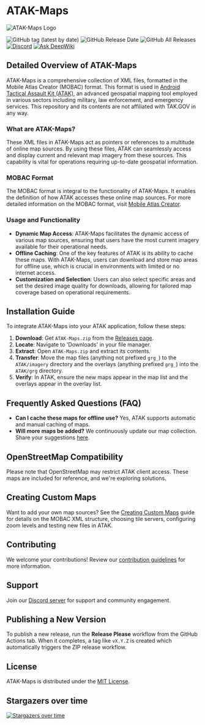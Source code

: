 # ATAK-Maps

![ATAK-Maps Logo](https://github.com/joshuafuller/ATAK-Maps/blob/master/images/ATAK_MAPS_Logo.png?raw=true)

![GitHub tag (latest by date)](https://img.shields.io/github/v/tag/joshuafuller/ATAK-Maps) ![GitHub Release Date](https://img.shields.io/github/release-date/joshuafuller/ATAK-Maps?style=flat)
![GitHub All Releases](https://img.shields.io/github/downloads/joshuafuller/ATAK-Maps/total?style=flat) [![Discord](https://img.shields.io/discord/698067185515495436?style=flat)](https://discord.gg/dQUYADMW87) [![Ask DeepWiki](https://deepwiki.com/badge.svg)](https://deepwiki.com/joshuafuller/ATAK-Maps)

## Detailed Overview of ATAK-Maps

ATAK-Maps is a comprehensive collection of XML files, formatted in the Mobile Atlas Creator (MOBAC) format. This format is used in [Android Tactical Assault Kit (ATAK)](https://tak.gov), an advanced geospatial mapping tool employed in various sectors including military, law enforcement, and emergency services. This repository and its contents are not affiliated with TAK.GOV in any way.

### What are ATAK-Maps?

These XML files in ATAK-Maps act as pointers or references to a multitude of online map sources. By using these files, ATAK can seamlessly access and display current and relevant map imagery from these sources. This capability is vital for operations requiring up-to-date geospatial information.

### MOBAC Format

The MOBAC format is integral to the functionality of ATAK-Maps. It enables the definition of how ATAK accesses these online map sources. For more detailed information on the MOBAC format, visit [Mobile Atlas Creator](https://mobac.sourceforge.io/).

### Usage and Functionality

- **Dynamic Map Access**: ATAK-Maps facilitates the dynamic access of various map sources, ensuring that users have the most current imagery available for their operational needs.
- **Offline Caching**: One of the key features of ATAK is its ability to cache these maps. With ATAK-Maps, users can download and store map areas for offline use, which is crucial in environments with limited or no internet access.
- **Customization and Selection**: Users can also select specific areas and set the desired image quality for downloads, allowing for tailored map coverage based on operational requirements.

## Installation Guide

To integrate ATAK-Maps into your ATAK application, follow these steps:

1. **Download**: Get `ATAK-Maps.zip` from the [Releases page](https://github.com/joshuafuller/ATAK-Maps/releases).
2. **Locate**: Navigate to 'Downloads' in your file manager.
3. **Extract**: Open `ATAK-Maps.zip` and extract its contents.
4. **Transfer**: Move the map files (anything not prefixed `grg_`) to the `ATAK/imagery` directory and the overlays (anything prefixed `grg_`) into the `ATAK/grg` directory.
5. **Verify**: In ATAK, ensure the new maps appear in the map list and the overlays appear in the overlay list.

## Frequently Asked Questions (FAQ)

- **Can I cache these maps for offline use?** Yes, ATAK supports automatic and manual caching of maps.
- **Will more maps be added?** We continuously update our map collection. Share your suggestions [here](https://github.com/joshuafuller/ATAK-Maps/issues).

## OpenStreetMap Compatibility

Please note that OpenStreetMap may restrict ATAK client access. These maps are included for reference, and we're exploring solutions.

## Creating Custom Maps

Want to add your own map sources? See the [Creating Custom Maps](docs/creating-custom-maps.md) guide for details on the MOBAC XML structure, choosing tile servers, configuring zoom levels and testing new files in ATAK.

## Contributing

We welcome your contributions! Review our [contribution guidelines](CONTRIBUTING.md) for more information.

## Support

Join our [Discord server](https://discord.gg/dQUYADMW87) for support and community engagement.

## Publishing a New Version

To publish a new release, run the **Release Please** workflow from the GitHub
Actions tab. When it completes, a tag like `vX.Y.Z` is created which
automatically triggers the ZIP release workflow.

## License

ATAK-Maps is distributed under the [MIT License](LICENSE).

## Stargazers over time
[![Stargazers over time](https://starchart.cc/joshuafuller/ATAK-Maps.svg?variant=adaptive)](https://starchart.cc/joshuafuller/ATAK-Maps)



